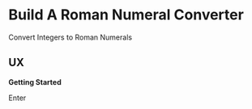 # Build A Roman Numeral Converter

Convert Integers to Roman Numerals

## UX

**Getting Started**

Enter 


